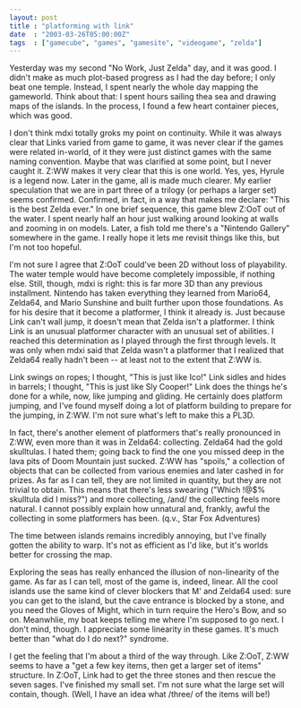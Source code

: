 ```yaml
---
layout: post
title : "platforming with link"
date  : "2003-03-26T05:00:00Z"
tags  : ["gamecube", "games", "gamesite", "videogame", "zelda"]
---
```

Yesterday was my second "No Work, Just Zelda" day, and it was good.  I didn't make as much plot-based progress as I had the day before; I only beat one temple.  Instead, I spent nearly the whole day mapping the gameworld.  Think about that:  I spent hours sailing thea sea and drawing maps of the islands. In the process, I found a few heart container pieces, which was good.

I don't think mdxi totally groks my point on continuity.  While it was always clear that Links varied from game to game, it was never clear if the games were related in-world, of it they were just distinct games with the same naming convention.  Maybe that was clarified at some point, but I never caught it. Z:WW makes it very clear that this is one world.  Yes, yes, Hyrule is a legend now.  Later in the game, all is made much clearer.  My earlier speculation that we are in part three of a trilogy (or perhaps a larger set) seems confirmed. Confirmed, in fact, in a way that makes me declare: "This is the best Zelda ever."  In one brief sequence, this game blew Z:OoT out of the water.  I spent nearly half an hour just walking around looking at walls and zooming in on models.  Later, a fish told me there's a "Nintendo Gallery" somewhere in the game.  I really hope it lets me revisit things like this, but I'm not too hopeful.

I'm not sure I agree that Z:OoT could've been 2D without loss of playability. The water temple would have become completely impossible, if nothing else. Still, though, mdxi is right: this is far more 3D than any previous installment.  Nintendo has taken everything they learned from Mario64, Zelda64, and Mario Sunshine and built further upon those foundations.  As for his desire that it become a platformer, I think it already is.  Just because Link can't wall jump, it doesn't mean that Zelda isn't a platformer.  I think Link is an unusual platformer character with an unusual set of abilities.  I reached this determination as I played through the first through levels.  It was only when mdxi said that Zelda wasn't a platformer that I realized that Zelda64 really hadn't been -- at least not to the extent that Z:WW is.

Link swings on ropes;  I thought, "This is just like Ico!"  Link sidles and hides in barrels; I thought, "This is just like Sly Cooper!"  Link does the things he's done for a while, now, like jumping and gliding.  He certainly does platform jumping, and I've found myself doing a lot of platform building to prepare for the jumping, in Z:WW.  I'm not sure what's left to make this a PL3D.

In fact, there's another element of platformers that's really pronounced in Z:WW, even more than it was in Zelda64: collecting.  Zelda64 had the gold skulltulas.  I hated them; going back to find the one you missed deep in the lava pits of Doom Mountain just sucked.  Z:WW has "spoils," a collection of objects that can be collected from various enemies and later cashed in for prizes.  As far as I can tell, they are not limited in quantity, but they are not trivial to obtain.  This means that there's less swearing ("Which !@$% skulltula did I miss?") and more collecting, /and/ the collecting feels more natural.  I cannot possibly explain how unnatural and, frankly, awful the collecting in some platformers has been.  (q.v., Star Fox Adventures)

The time between islands remains incredibly annoying, but I've finally gotten the ability to warp.  It's not as efficient as I'd like, but it's worlds better for crossing the map.

Exploring the seas has really enhanced the illusion of non-linearity of the game.  As far as I can tell, most of the game is, indeed, linear.  All the cool islands use the same kind of clever blockers that M' and Zelda64 used:  sure you can get to the island, but the cave entrance is blocked by a stone, and you need the Gloves of Might, which in turn require the Hero's Bow, and so on. Meanwhlie, my boat keeps telling me where I'm supposed to go next.  I don't mind, though.  I appreciate some linearity in these games.  It's much better than "what do I do next?" syndrome.

I get the feeling that I'm about a third of the way through.  Like Z:OoT, Z:WW seems to have a "get a few key items, then get a larger set of items" structure.  In Z:OoT, Link had to get the three stones and then rescue the seven sages.  I've finished my small set.  I'm not sure what the large set will contain, though.  (Well, I have an idea what /three/ of the items will be!)

